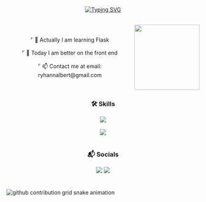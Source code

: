 <div align="center">
  <a href="https://git.io/typing-svg" align="center">
    <img src="https://readme-typing-svg.demolab.com?font=Fira+Code&weight=600&pause=940&color=6f9dc3&width=435&lines=%E2%9C%A6+Welcome+to+my+profile+%E2%9C%A6;%C2%BB+Hello+World!+I+am+Ryhan+Nalbert+%C2%AB" alt="Typing SVG" />
  </a>
</div><br>

<img align="right" alt="" height="170px" src="./src/rain.gif"><br>

<div style="text-align: center;" align="left">
⌜ 🔭 Actually I am learning Flask<br><br>
⌜ 🎨 Today I am better on the front end<br><br>
⌜ 📫 Contact me at email: ryhannalbert@gmail.com<br>
</div><br>

#

<div align="center">
  
  ### 🛠️ Skills
</div>

<div style="text-align: center;" align="center">
  <img align="center" src="https://skillicons.dev/icons?i=html,css,js,py,nodejs,tailwind">
  <br><br>
  <img align="center" src="https://skillicons.dev/icons?i=git,github,figma,mysql,react,ts">
</div><br>

<div align="center">
  
  ### 📬 Socials
</div>

<div style="text-align: center;" align="center">
  <a href="ryhannalbert@gmail.com"><img src="https://skillicons.dev/icons?i=gmail" target="_blank" ></a>
  <a href="https://www.linkedin.com/in/rnalbert/" target="_blank"><img src="https://skillicons.dev/icons?i=linkedin" target="_blank"></a> 
</div>

#
<picture align="center">
  <img align="center" alt="github contribution grid snake animation" src="./src/github-user-contribution.svg">
</picture>
